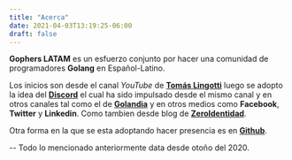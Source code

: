 ```yaml
---
title: "Acerca"
date: 2021-04-03T13:19:25-06:00
draft: false
---
```


**Gophers LATAM** es un esfuerzo conjunto por hacer una comunidad de programadores **Golang** en Español-Latino.

Los inicios son desde el canal *YouTube* de [**Tomás Lingotti**](https://www.youtube.com/c/tomaslingotti) luego se adopto la idea del [**Discord**](https://discord.io/go-latam) el cual ha sido impulsado desde el mismo canal y en otros canales tal como el de [**Golandia**](https://www.youtube.com/c/Golandia) y en otros medios como **Facebook**, **Twitter** y **Linkedin**. Como tambien desde blog de [**ZeroIdentidad**](https://awebytes.wordpress.com/).

Otra forma en la que se esta adoptando hacer presencia es en [**Github**](https://github.com/gophers-latam).

-- Todo lo mencionado anteriormente data desde otoño del 2020.